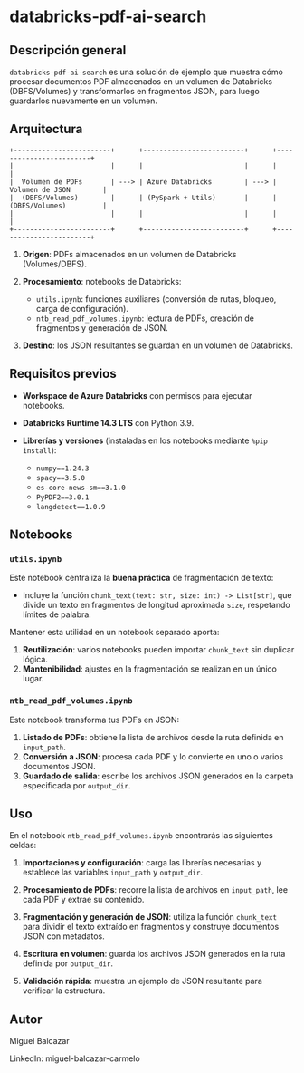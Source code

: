 # databricks-pdf-ai-search

## Descripción general

`databricks-pdf-ai-search` es una solución de ejemplo que muestra cómo procesar documentos PDF almacenados en un volumen de Databricks (DBFS/Volumes) y transformarlos en fragmentos JSON, para luego guardarlos nuevamente en un volumen.

## Arquitectura

```
+------------------------+      +-------------------------+      +------------------------+
|                        |      |                         |      |                        |
|  Volumen de PDFs       | ---> | Azure Databricks        | ---> | Volumen de JSON        |
|  (DBFS/Volumes)        |      | (PySpark + Utils)       |      | (DBFS/Volumes)         |
|                        |      |                         |      |                        |
+------------------------+      +-------------------------+      +------------------------+
```

1. **Origen**: PDFs almacenados en un volumen de Databricks (Volumes/DBFS).
2. **Procesamiento**: notebooks de Databricks:

   * `utils.ipynb`: funciones auxiliares (conversión de rutas, bloqueo, carga de configuración).
   * `ntb_read_pdf_volumes.ipynb`: lectura de PDFs, creación de fragmentos y generación de JSON.
3. **Destino**: los JSON resultantes se guardan en un volumen de Databricks.

## Requisitos previos

* **Workspace de Azure Databricks** con permisos para ejecutar notebooks.
* **Databricks Runtime 14.3 LTS** con Python 3.9.
* **Librerías y versiones** (instaladas en los notebooks mediante `%pip install`):

  * `numpy==1.24.3`
  * `spacy==3.5.0`
  * `es-core-news-sm==3.1.0`
  * `PyPDF2==3.0.1`
  * `langdetect==1.0.9`

## Notebooks

### `utils.ipynb`

Este notebook centraliza la **buena práctica** de fragmentación de texto:

* Incluye la función `chunk_text(text: str, size: int) -> List[str]`, que divide un texto en fragmentos de longitud aproximada `size`, respetando límites de palabra.

Mantener esta utilidad en un notebook separado aporta:

1. **Reutilización**: varios notebooks pueden importar `chunk_text` sin duplicar lógica.
2. **Mantenibilidad**: ajustes en la fragmentación se realizan en un único lugar.

### `ntb_read_pdf_volumes.ipynb`

Este notebook transforma tus PDFs en JSON:

1. **Listado de PDFs**: obtiene la lista de archivos desde la ruta definida en `input_path`.
2. **Conversión a JSON**: procesa cada PDF y lo convierte en uno o varios documentos JSON.
3. **Guardado de salida**: escribe los archivos JSON generados en la carpeta especificada por `output_dir`.

## Uso

En el notebook `ntb_read_pdf_volumes.ipynb` encontrarás las siguientes celdas:

1. **Importaciones y configuración**: carga las librerías necesarias y establece las variables `input_path` y `output_dir`.

2. **Procesamiento de PDFs**: recorre la lista de archivos en `input_path`, lee cada PDF y extrae su contenido.

3. **Fragmentación y generación de JSON**: utiliza la función `chunk_text` para dividir el texto extraído en fragmentos y construye documentos JSON con metadatos.

4. **Escritura en volumen**: guarda los archivos JSON generados en la ruta definida por `output_dir`.

5. **Validación rápida**: muestra un ejemplo de JSON resultante para verificar la estructura.

## Autor
Miguel Balcazar

LinkedIn: miguel-balcazar-carmelo
